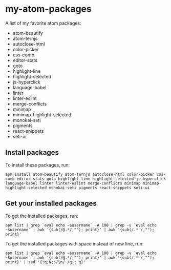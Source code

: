 # my-atom-packages
A list of my favorite atom packages:

- atom-beautify
- atom-ternjs
- autoclose-html
- color-picker
- css-comb
- editor-stats
- goto
- highlight-line
- highlight-selected
- js-hyperclick
- language-babel
- linter
- linter-eslint
- merge-conflicts
- minimap
- minimap-highlight-selected
- monokai-seti
- pigments
- react-snippets
- seti-ui

## Install packages
To install these packages, run:
```
apm install atom-beautify atom-ternjs autoclose-html color-picker css-comb editor-stats goto highlight-line highlight-selected js-hyperclick language-babel linter linter-eslint merge-conflicts minimap minimap-highlight-selected monokai-seti pigments react-snippets seti-ui
```

## Get your installed packages

To get the installed packages, run:
```
apm list | grep `eval echo ~$username` -A 100 | grep -v `eval echo ~$username` | awk '{sub(/@.*/,""); print}' | awk '{sub(/.* /,""); print}'
```

To get the installed packages with space instead of new line, run:
```
apm list | grep `eval echo ~$username` -A 100 | grep -v `eval echo ~$username` | awk '{sub(/@.*/,""); print}' | awk '{sub(/.* /,""); print}' | sed '{:q;N;s/\n/ /g;t q}'
```
